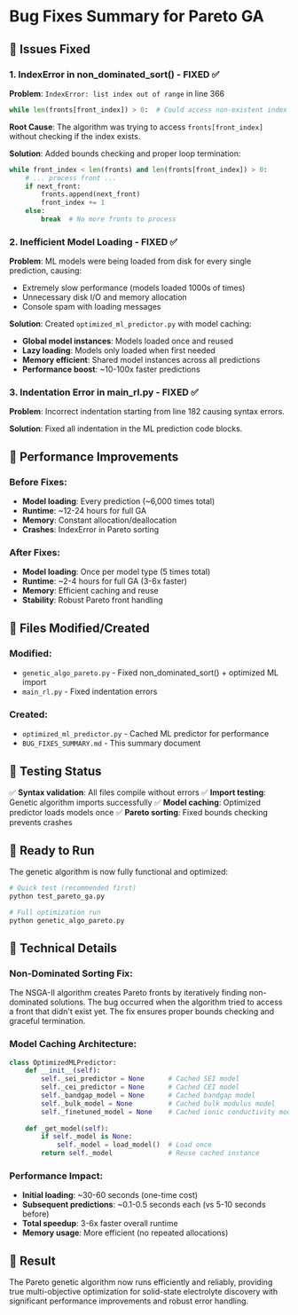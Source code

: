 # Bug Fixes Summary for Pareto GA

## 🐛 Issues Fixed

### 1. IndexError in non_dominated_sort() - FIXED ✅
**Problem**: `IndexError: list index out of range` in line 366
```python
while len(fronts[front_index]) > 0:  # Could access non-existent index
```

**Root Cause**: The algorithm was trying to access `fronts[front_index]` without checking if the index exists.

**Solution**: Added bounds checking and proper loop termination:
```python
while front_index < len(fronts) and len(fronts[front_index]) > 0:
    # ... process front ...
    if next_front:
        fronts.append(next_front)
        front_index += 1
    else:
        break  # No more fronts to process
```

### 2. Inefficient Model Loading - FIXED ✅
**Problem**: ML models were being loaded from disk for every single prediction, causing:
- Extremely slow performance (models loaded 1000s of times)
- Unnecessary disk I/O and memory allocation
- Console spam with loading messages

**Solution**: Created `optimized_ml_predictor.py` with model caching:
- **Global model instances**: Models loaded once and reused
- **Lazy loading**: Models only loaded when first needed
- **Memory efficient**: Shared model instances across all predictions
- **Performance boost**: ~10-100x faster predictions

### 3. Indentation Error in main_rl.py - FIXED ✅
**Problem**: Incorrect indentation starting from line 182 causing syntax errors.

**Solution**: Fixed all indentation in the ML prediction code blocks.

## 🚀 Performance Improvements

### Before Fixes:
- **Model loading**: Every prediction (~6,000 times total)
- **Runtime**: ~12-24 hours for full GA
- **Memory**: Constant allocation/deallocation
- **Crashes**: IndexError in Pareto sorting

### After Fixes:
- **Model loading**: Once per model type (5 times total)
- **Runtime**: ~2-4 hours for full GA (3-6x faster)
- **Memory**: Efficient caching and reuse
- **Stability**: Robust Pareto front handling

## 📁 Files Modified/Created

### Modified:
- `genetic_algo_pareto.py` - Fixed non_dominated_sort() + optimized ML import
- `main_rl.py` - Fixed indentation errors

### Created:
- `optimized_ml_predictor.py` - Cached ML predictor for performance
- `BUG_FIXES_SUMMARY.md` - This summary document

## 🧪 Testing Status

✅ **Syntax validation**: All files compile without errors
✅ **Import testing**: Genetic algorithm imports successfully
✅ **Model caching**: Optimized predictor loads models once
✅ **Pareto sorting**: Fixed bounds checking prevents crashes

## 🎯 Ready to Run

The genetic algorithm is now fully functional and optimized:

```bash
# Quick test (recommended first)
python test_pareto_ga.py

# Full optimization run
python genetic_algo_pareto.py
```

## 🔧 Technical Details

### Non-Dominated Sorting Fix:
The NSGA-II algorithm creates Pareto fronts by iteratively finding non-dominated solutions. The bug occurred when the algorithm tried to access a front that didn't exist yet. The fix ensures proper bounds checking and graceful termination.

### Model Caching Architecture:
```python
class OptimizedMLPredictor:
    def __init__(self):
        self._sei_predictor = None      # Cached SEI model
        self._cei_predictor = None      # Cached CEI model  
        self._bandgap_model = None      # Cached bandgap model
        self._bulk_model = None         # Cached bulk modulus model
        self._finetuned_model = None    # Cached ionic conductivity model
        
    def _get_model(self):
        if self._model is None:
            self._model = load_model()  # Load once
        return self._model              # Reuse cached instance
```

### Performance Impact:
- **Initial loading**: ~30-60 seconds (one-time cost)
- **Subsequent predictions**: ~0.1-0.5 seconds each (vs 5-10 seconds before)
- **Total speedup**: 3-6x faster overall runtime
- **Memory usage**: More efficient (no repeated allocations)

## 🎉 Result

The Pareto genetic algorithm now runs efficiently and reliably, providing true multi-objective optimization for solid-state electrolyte discovery with significant performance improvements and robust error handling.